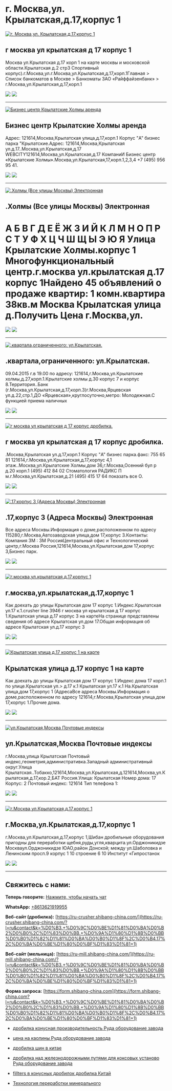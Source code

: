 # г. Москва,ул. Крылатская,д.17,корпус 1

<a href="https://swt.shibang-china.com/?l=ru&img&k=%D0%B3.+%D0%9C%D0%BE%D1%81%D0%BA%D0%B2%D0%B0%2C%D1%83%D0%BB.+%D0%9A%D1%80%D1%8B%D0%BB%D0%B0%D1%82%D1%81%D0%BA%D0%B0%D1%8F%2C%D0%B4.17%2C%D0%BA%D0%BE%D1%80%D0%BF%D1%83%D1%81+1" target="_blank">![г. Москва,ул. Крылатская,д.17,корпус 1](http://static.shibang-china.com/all-800x300/619.jpg)</a>

## г москва ул крылатская д 17 корпус 1
Москва ул.Крылатская д.17 корп 1 на карте москвы и московской области.Крылатская д.2 стр3 Спортивный корпус).г.Москва,ул.г.Москва,ул.Крылатская,д.17,корп.1Главная > Список банкоматов в Москве > Банкоматы ЗАО «Райффайзенбанк» > г.Москва,ул.Крылатская,д.17,корп.1


<a href="https://whatsapp.shibangsoft.com/WhatsApp.php" target="_blank" title="WhatsApp">![](http://static.shibang-china.com/icon/whatsapp.png)</a> <a href="https://swt.shibang-china.com/?l=ru&icon&k=%D0%B3.+%D0%9C%D0%BE%D1%81%D0%BA%D0%B2%D0%B0%2C%D1%83%D0%BB.+%D0%9A%D1%80%D1%8B%D0%BB%D0%B0%D1%82%D1%81%D0%BA%D0%B0%D1%8F%2C%D0%B4.17%2C%D0%BA%D0%BE%D1%80%D0%BF%D1%83%D1%81+1" target="_blank">![](http://static.shibang-china.com/icon/chat-ru.png)</a>

---

<a href="https://swt.shibang-china.com/?l=ru&img&k=%D0%B3.+%D0%9C%D0%BE%D1%81%D0%BA%D0%B2%D0%B0%2C%D1%83%D0%BB.+%D0%9A%D1%80%D1%8B%D0%BB%D0%B0%D1%82%D1%81%D0%BA%D0%B0%D1%8F%2C%D0%B4.17%2C%D0%BA%D0%BE%D1%80%D0%BF%D1%83%D1%81+1" target="_blank">![Бизнес центр Крылатские Холмы аренда](http://static.shibang-china.com/all-800x300/704.jpg)</a>

## Бизнес центр Крылатские Холмы аренда
Адрес: 121614,Москва,Крылатская улица,д.17,корп.1 Корпус "A" бизнес парка "Крылатские.Адрес: 121614,Москва,Крылатская ул.д.17..Москва,ул.Крылатская,д.17 WEBCITY121614,Москва,ул.Крылатская,д.17 КомпаниИ Бизнес центр «Крылатские Холмы».Москва,ул.Крылатская,17,корп.1,2,3,4 +7 (495) 956 95 41.


<a href="https://whatsapp.shibangsoft.com/WhatsApp.php" target="_blank" title="WhatsApp">![](http://static.shibang-china.com/icon/whatsapp.png)</a> <a href="https://swt.shibang-china.com/?l=ru&icon&k=%D0%B3.+%D0%9C%D0%BE%D1%81%D0%BA%D0%B2%D0%B0%2C%D1%83%D0%BB.+%D0%9A%D1%80%D1%8B%D0%BB%D0%B0%D1%82%D1%81%D0%BA%D0%B0%D1%8F%2C%D0%B4.17%2C%D0%BA%D0%BE%D1%80%D0%BF%D1%83%D1%81+1" target="_blank">![](http://static.shibang-china.com/icon/chat-ru.png)</a>

---

<a href="https://swt.shibang-china.com/?l=ru&img&k=%D0%B3.+%D0%9C%D0%BE%D1%81%D0%BA%D0%B2%D0%B0%2C%D1%83%D0%BB.+%D0%9A%D1%80%D1%8B%D0%BB%D0%B0%D1%82%D1%81%D0%BA%D0%B0%D1%8F%2C%D0%B4.17%2C%D0%BA%D0%BE%D1%80%D0%BF%D1%83%D1%81+1" target="_blank">![.Холмы (Все улицы Москвы) Электронная](http://static.shibang-china.com/all-800x300/1292.jpg)</a>

## .Холмы (Все улицы Москвы) Электронная
# А Б В Г Д Е Ё Ж З И Й К Л М Н О П Р С Т У Ф Х Ц Ч Ш Щ Ы Э Ю Я Улица Крылатские Холмы.корпус 1 Многофункциональный центр.г.москва ул.крылатская д.17 корпус 1Найдено 45 объявлений о продаже квартир: 1 комн.квартира 38кв.м Москва Крылатская улица д.Получить Цена г.Москва,ул.


<a href="https://whatsapp.shibangsoft.com/WhatsApp.php" target="_blank" title="WhatsApp">![](http://static.shibang-china.com/icon/whatsapp.png)</a> <a href="https://swt.shibang-china.com/?l=ru&icon&k=%D0%B3.+%D0%9C%D0%BE%D1%81%D0%BA%D0%B2%D0%B0%2C%D1%83%D0%BB.+%D0%9A%D1%80%D1%8B%D0%BB%D0%B0%D1%82%D1%81%D0%BA%D0%B0%D1%8F%2C%D0%B4.17%2C%D0%BA%D0%BE%D1%80%D0%BF%D1%83%D1%81+1" target="_blank">![](http://static.shibang-china.com/icon/chat-ru.png)</a>

---

<a href="https://swt.shibang-china.com/?l=ru&img&k=%D0%B3.+%D0%9C%D0%BE%D1%81%D0%BA%D0%B2%D0%B0%2C%D1%83%D0%BB.+%D0%9A%D1%80%D1%8B%D0%BB%D0%B0%D1%82%D1%81%D0%BA%D0%B0%D1%8F%2C%D0%B4.17%2C%D0%BA%D0%BE%D1%80%D0%BF%D1%83%D1%81+1" target="_blank">![.квартала,ограниченного: ул.Крылатская.](http://static.shibang-china.com/all-800x300/702.jpg)</a>

## .квартала,ограниченного: ул.Крылатская.
09.04.2015 г.в 19.00 по адресу: 121614,г.Москва,ул.Крылатские холмы,д.27,корп.1.Крылатские холмы д.30 корпус 7 и корпус 8.Территория..Банк (г.Москва,ул.Крылатская,д.17,корп.3)г.Москва,Ярцевская ул.д.22,стр.1,ДО «Ярцевская»,круглосуточно,метро: Молодежная.С функцией приема наличных


<a href="https://whatsapp.shibangsoft.com/WhatsApp.php" target="_blank" title="WhatsApp">![](http://static.shibang-china.com/icon/whatsapp.png)</a> <a href="https://swt.shibang-china.com/?l=ru&icon&k=%D0%B3.+%D0%9C%D0%BE%D1%81%D0%BA%D0%B2%D0%B0%2C%D1%83%D0%BB.+%D0%9A%D1%80%D1%8B%D0%BB%D0%B0%D1%82%D1%81%D0%BA%D0%B0%D1%8F%2C%D0%B4.17%2C%D0%BA%D0%BE%D1%80%D0%BF%D1%83%D1%81+1" target="_blank">![](http://static.shibang-china.com/icon/chat-ru.png)</a>

---

<a href="https://swt.shibang-china.com/?l=ru&img&k=%D0%B3.+%D0%9C%D0%BE%D1%81%D0%BA%D0%B2%D0%B0%2C%D1%83%D0%BB.+%D0%9A%D1%80%D1%8B%D0%BB%D0%B0%D1%82%D1%81%D0%BA%D0%B0%D1%8F%2C%D0%B4.17%2C%D0%BA%D0%BE%D1%80%D0%BF%D1%83%D1%81+1" target="_blank">![г москва ул крылатская д 17 корпус дробилка.](http://static.shibang-china.com/all-800x300/1236.jpg)</a>

## г москва ул крылатская д 17 корпус дробилка.
.Москва,Крылатская ул.д.17,корп.1 Корпус "A" бизнес парка.факс: 755 65 81 121614,г.Москва,ул.Крылатская,д.17,корпус 4,1 этаж..Москва,ул.Крылатские Холмы,дом 36,г.Москва,Осенний бул р д.20 корп.1 (495) 412 84 02 Стоматология РАДИКС П м.г.Москва,ул.Крылатская,д.21 (495) 415 17 64 показать все О.


<a href="https://whatsapp.shibangsoft.com/WhatsApp.php" target="_blank" title="WhatsApp">![](http://static.shibang-china.com/icon/whatsapp.png)</a> <a href="https://swt.shibang-china.com/?l=ru&icon&k=%D0%B3.+%D0%9C%D0%BE%D1%81%D0%BA%D0%B2%D0%B0%2C%D1%83%D0%BB.+%D0%9A%D1%80%D1%8B%D0%BB%D0%B0%D1%82%D1%81%D0%BA%D0%B0%D1%8F%2C%D0%B4.17%2C%D0%BA%D0%BE%D1%80%D0%BF%D1%83%D1%81+1" target="_blank">![](http://static.shibang-china.com/icon/chat-ru.png)</a>

---

<a href="https://swt.shibang-china.com/?l=ru&img&k=%D0%B3.+%D0%9C%D0%BE%D1%81%D0%BA%D0%B2%D0%B0%2C%D1%83%D0%BB.+%D0%9A%D1%80%D1%8B%D0%BB%D0%B0%D1%82%D1%81%D0%BA%D0%B0%D1%8F%2C%D0%B4.17%2C%D0%BA%D0%BE%D1%80%D0%BF%D1%83%D1%81+1" target="_blank">![.17,корпус 3 (Адреса Москвы) Электронная](http://static.shibang-china.com/all-800x300/866.jpg)</a>

## .17,корпус 3 (Адреса Москвы) Электронная
Все адреса Москвы.Информация о доме,расположенном по адресу 115280,г.Москва,Автозаводская улица,дом 17,корпус 3.Контакты: Компания 3М : 3М РоссияЦентральный офис и Технологический центр,г.Москва Россия,121614,Москва,ул.Крылатская,дом 17,корпус 3,Бизнес парк.


<a href="https://whatsapp.shibangsoft.com/WhatsApp.php" target="_blank" title="WhatsApp">![](http://static.shibang-china.com/icon/whatsapp.png)</a> <a href="https://swt.shibang-china.com/?l=ru&icon&k=%D0%B3.+%D0%9C%D0%BE%D1%81%D0%BA%D0%B2%D0%B0%2C%D1%83%D0%BB.+%D0%9A%D1%80%D1%8B%D0%BB%D0%B0%D1%82%D1%81%D0%BA%D0%B0%D1%8F%2C%D0%B4.17%2C%D0%BA%D0%BE%D1%80%D0%BF%D1%83%D1%81+1" target="_blank">![](http://static.shibang-china.com/icon/chat-ru.png)</a>

---

<a href="https://swt.shibang-china.com/?l=ru&img&k=%D0%B3.+%D0%9C%D0%BE%D1%81%D0%BA%D0%B2%D0%B0%2C%D1%83%D0%BB.+%D0%9A%D1%80%D1%8B%D0%BB%D0%B0%D1%82%D1%81%D0%BA%D0%B0%D1%8F%2C%D0%B4.17%2C%D0%BA%D0%BE%D1%80%D0%BF%D1%83%D1%81+1" target="_blank">![г.москва,ул.крылатская,д.17,корпус 1](http://static.shibang-china.com/all-800x300/1482.jpg)</a>

## г.москва,ул.крылатская,д.17,корпус 1
Как доехать до улицы Крылатская дом 17 корпус 1.Индекс.Крылатская ул.17 к.1.crusher line 3946 г москва ул крылатская д 17 корпус 1.Крылатская улица д.17 корпус 3 на картеНа странице представлены сведения об адресе Крылатская ул.дом 17.Общая информация об адресе Крылатская ул.д.17 корпус 3


<a href="https://whatsapp.shibangsoft.com/WhatsApp.php" target="_blank" title="WhatsApp">![](http://static.shibang-china.com/icon/whatsapp.png)</a> <a href="https://swt.shibang-china.com/?l=ru&icon&k=%D0%B3.+%D0%9C%D0%BE%D1%81%D0%BA%D0%B2%D0%B0%2C%D1%83%D0%BB.+%D0%9A%D1%80%D1%8B%D0%BB%D0%B0%D1%82%D1%81%D0%BA%D0%B0%D1%8F%2C%D0%B4.17%2C%D0%BA%D0%BE%D1%80%D0%BF%D1%83%D1%81+1" target="_blank">![](http://static.shibang-china.com/icon/chat-ru.png)</a>

---

<a href="https://swt.shibang-china.com/?l=ru&img&k=%D0%B3.+%D0%9C%D0%BE%D1%81%D0%BA%D0%B2%D0%B0%2C%D1%83%D0%BB.+%D0%9A%D1%80%D1%8B%D0%BB%D0%B0%D1%82%D1%81%D0%BA%D0%B0%D1%8F%2C%D0%B4.17%2C%D0%BA%D0%BE%D1%80%D0%BF%D1%83%D1%81+1" target="_blank">![Крылатская улица д.17 корпус 1 на карте](http://static.shibang-china.com/all-800x300/90.jpg)</a>

## Крылатская улица д.17 корпус 1 на карте
Как доехать до улицы Крылатская дом 17 корпус 1.Индекс дома 17 корп.1 по улице.Крылатская ул.> д.17 к.1 Крылатская ул.17 к.1 На.Крылатская улица,дом 17,корпус 1 (АдресаВсе адреса Москвы.Информация о доме,расположенном по адресу 121614,г.Москва,Крылатская улица,дом 17,корпус 1.Прочие дома.


<a href="https://whatsapp.shibangsoft.com/WhatsApp.php" target="_blank" title="WhatsApp">![](http://static.shibang-china.com/icon/whatsapp.png)</a> <a href="https://swt.shibang-china.com/?l=ru&icon&k=%D0%B3.+%D0%9C%D0%BE%D1%81%D0%BA%D0%B2%D0%B0%2C%D1%83%D0%BB.+%D0%9A%D1%80%D1%8B%D0%BB%D0%B0%D1%82%D1%81%D0%BA%D0%B0%D1%8F%2C%D0%B4.17%2C%D0%BA%D0%BE%D1%80%D0%BF%D1%83%D1%81+1" target="_blank">![](http://static.shibang-china.com/icon/chat-ru.png)</a>

---

<a href="https://swt.shibang-china.com/?l=ru&img&k=%D0%B3.+%D0%9C%D0%BE%D1%81%D0%BA%D0%B2%D0%B0%2C%D1%83%D0%BB.+%D0%9A%D1%80%D1%8B%D0%BB%D0%B0%D1%82%D1%81%D0%BA%D0%B0%D1%8F%2C%D0%B4.17%2C%D0%BA%D0%BE%D1%80%D0%BF%D1%83%D1%81+1" target="_blank">![ул.Крылатская,Москва Почтовые индексы](http://static.shibang-china.com/all-800x300/734.jpg)</a>

## ул.Крылатская,Москва Почтовые индексы
г.Москва,улица Крылатская Почтовый индекс,геометрия,административка.Западный административный округ.Улица Крылатская..Тобакко,121614,Москва,ул.Крылатская,д.121614,Москва,ул.Крылатская,д.17,кор.2,БАТ Россия.Улица: Крылатская Номер дома: 17 Корпус: 2 Почтовый индекс: 121614 Тип телефона 1:


<a href="https://whatsapp.shibangsoft.com/WhatsApp.php" target="_blank" title="WhatsApp">![](http://static.shibang-china.com/icon/whatsapp.png)</a> <a href="https://swt.shibang-china.com/?l=ru&icon&k=%D0%B3.+%D0%9C%D0%BE%D1%81%D0%BA%D0%B2%D0%B0%2C%D1%83%D0%BB.+%D0%9A%D1%80%D1%8B%D0%BB%D0%B0%D1%82%D1%81%D0%BA%D0%B0%D1%8F%2C%D0%B4.17%2C%D0%BA%D0%BE%D1%80%D0%BF%D1%83%D1%81+1" target="_blank">![](http://static.shibang-china.com/icon/chat-ru.png)</a>

---

<a href="https://swt.shibang-china.com/?l=ru&img&k=%D0%B3.+%D0%9C%D0%BE%D1%81%D0%BA%D0%B2%D0%B0%2C%D1%83%D0%BB.+%D0%9A%D1%80%D1%8B%D0%BB%D0%B0%D1%82%D1%81%D0%BA%D0%B0%D1%8F%2C%D0%B4.17%2C%D0%BA%D0%BE%D1%80%D0%BF%D1%83%D1%81+1" target="_blank">![г.Москва,ул.Крылатская,д.17,корпус 1](http://static.shibang-china.com/all-800x300/954.jpg)</a>

## г.Москва,ул.Крылатская,д.17,корпус 1
г.Москва,ул.Крылатская,д.17,корпус 1,Шибан дробильные оборудования пригодны для переработки щебня,руды,угля,кварцита.ул.Орджоникидзе Москваул.Орджоникидзе ЮАО,район Донской; между ул.Шаболовка и Ленинским просп.9 корпус 1 10 строение 6 10 Институт «Гипростанок


<a href="https://whatsapp.shibangsoft.com/WhatsApp.php" target="_blank" title="WhatsApp">![](http://static.shibang-china.com/icon/whatsapp.png)</a> <a href="https://swt.shibang-china.com/?l=ru&icon&k=%D0%B3.+%D0%9C%D0%BE%D1%81%D0%BA%D0%B2%D0%B0%2C%D1%83%D0%BB.+%D0%9A%D1%80%D1%8B%D0%BB%D0%B0%D1%82%D1%81%D0%BA%D0%B0%D1%8F%2C%D0%B4.17%2C%D0%BA%D0%BE%D1%80%D0%BF%D1%83%D1%81+1" target="_blank">![](http://static.shibang-china.com/icon/chat-ru.png)</a>

---
## Свяжитесь с нами:

**Теперь говорите:** [Нажмите, чтобы начать чат](https://swt.shibang-china.com?l=ru&contact&k=%D0%B3.+%D0%9C%D0%BE%D1%81%D0%BA%D0%B2%D0%B0%2C%D1%83%D0%BB.+%D0%9A%D1%80%D1%8B%D0%BB%D0%B0%D1%82%D1%81%D0%BA%D0%B0%D1%8F%2C%D0%B4.17%2C%D0%BA%D0%BE%D1%80%D0%BF%D1%83%D1%81+1)

**WhatsApp:**  [+8613621919955](https://whatsapp.shibangsoft.com/WhatsApp.php)

**Веб-сайт (дробилка):** [https://ru-crusher.shibang-china.com/](https://ru-crusher.shibang-china.com/?l=ru&contact&k=%D0%B3.+%D0%9C%D0%BE%D1%81%D0%BA%D0%B2%D0%B0%2C%D1%83%D0%BB.+%D0%9A%D1%80%D1%8B%D0%BB%D0%B0%D1%82%D1%81%D0%BA%D0%B0%D1%8F%2C%D0%B4.17%2C%D0%BA%D0%BE%D1%80%D0%BF%D1%83%D1%81+1)

**Веб-сайт (мельница):** [https://ru-mill.shibang-china.com/](https://ru-mill.shibang-china.com/?l=ru&contact&k=%D0%B3.+%D0%9C%D0%BE%D1%81%D0%BA%D0%B2%D0%B0%2C%D1%83%D0%BB.+%D0%9A%D1%80%D1%8B%D0%BB%D0%B0%D1%82%D1%81%D0%BA%D0%B0%D1%8F%2C%D0%B4.17%2C%D0%BA%D0%BE%D1%80%D0%BF%D1%83%D1%81+1)

**Форма запроса:** [https://form.shibang-china.com](https://form.shibang-china.com?l=ru&contact&k=%D0%B3.+%D0%9C%D0%BE%D1%81%D0%BA%D0%B2%D0%B0%2C%D1%83%D0%BB.+%D0%9A%D1%80%D1%8B%D0%BB%D0%B0%D1%82%D1%81%D0%BA%D0%B0%D1%8F%2C%D0%B4.17%2C%D0%BA%D0%BE%D1%80%D0%BF%D1%83%D1%81+1)

* [дробилка конусная производительность Руда оборудование завода](../97/%D0%B4%D1%80%D0%BE%D0%B1%D0%B8%D0%BB%D0%BA%D0%B0%20%D0%BA%D0%BE%D0%BD%D1%83%D1%81%D0%BD%D0%B0%D1%8F%20%D0%BF%D1%80%D0%BE%D0%B8%D0%B7%D0%B2%D0%BE%D0%B4%D0%B8%D1%82%D0%B5%D0%BB%D1%8C%D0%BD%D0%BE%D1%81%D1%82%D1%8C%20%D0%A0%D1%83%D0%B4%D0%B0%20%D0%BE%D0%B1%D0%BE%D1%80%D1%83%D0%B4%D0%BE%D0%B2%D0%B0%D0%BD%D0%B8%D0%B5%20%D0%B7%D0%B0%D0%B2%D0%BE%D0%B4%D0%B0.md)

* [цена на каолины Руда оборудование завода](../98/%D1%86%D0%B5%D0%BD%D0%B0%20%D0%BD%D0%B0%20%D0%BA%D0%B0%D0%BE%D0%BB%D0%B8%D0%BD%D1%8B%20%D0%A0%D1%83%D0%B4%D0%B0%20%D0%BE%D0%B1%D0%BE%D1%80%D1%83%D0%B4%D0%BE%D0%B2%D0%B0%D0%BD%D0%B8%D0%B5%20%D0%B7%D0%B0%D0%B2%D0%BE%D0%B4%D0%B0.md)

* [дробилка шин в китае](../92/%D0%B4%D1%80%D0%BE%D0%B1%D0%B8%D0%BB%D0%BA%D0%B0%20%D1%88%D0%B8%D0%BD%20%D0%B2%20%D0%BA%D0%B8%D1%82%D0%B0%D0%B5.md)

* [дробилка над железнодорожными путями для коксовых установо Руда оборудование завода](../96/%D0%B4%D1%80%D0%BE%D0%B1%D0%B8%D0%BB%D0%BA%D0%B0%20%D0%BD%D0%B0%D0%B4%20%D0%B6%D0%B5%D0%BB%D0%B5%D0%B7%D0%BD%D0%BE%D0%B4%D0%BE%D1%80%D0%BE%D0%B6%D0%BD%D1%8B%D0%BC%D0%B8%20%D0%BF%D1%83%D1%82%D1%8F%D0%BC%D0%B8%20%D0%B4%D0%BB%D1%8F%20%D0%BA%D0%BE%D0%BA%D1%81%D0%BE%D0%B2%D1%8B%D1%85%20%D1%83%D1%81%D1%82%D0%B0%D0%BD%D0%BE%D0%B2%D0%BE%20%D0%A0%D1%83%D0%B4%D0%B0%20%D0%BE%D0%B1%D0%BE%D1%80%D1%83%D0%B4%D0%BE%D0%B2%D0%B0%D0%BD%D0%B8%D0%B5%20%D0%B7%D0%B0%D0%B2%D0%BE%D0%B4%D0%B0.md)

* [fillters в конусных дробилок дробилка Китай](../96/fillters%20%D0%B2%20%D0%BA%D0%BE%D0%BD%D1%83%D1%81%D0%BD%D1%8B%D1%85%20%D0%B4%D1%80%D0%BE%D0%B1%D0%B8%D0%BB%D0%BE%D0%BA%20%D0%B4%D1%80%D0%BE%D0%B1%D0%B8%D0%BB%D0%BA%D0%B0%20%D0%9A%D0%B8%D1%82%D0%B0%D0%B9.md)

* [Технология переработки минерального](../92/%D0%A2%D0%B5%D1%85%D0%BD%D0%BE%D0%BB%D0%BE%D0%B3%D0%B8%D1%8F%20%D0%BF%D0%B5%D1%80%D0%B5%D1%80%D0%B0%D0%B1%D0%BE%D1%82%D0%BA%D0%B8%20%D0%BC%D0%B8%D0%BD%D0%B5%D1%80%D0%B0%D0%BB%D1%8C%D0%BD%D0%BE%D0%B3%D0%BE.md)